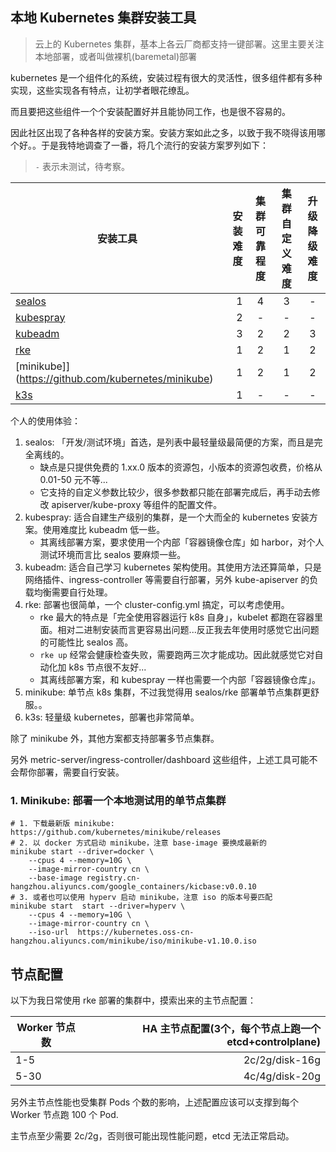 ## 本地 Kubernetes 集群安装工具

>云上的 Kubernetes 集群，基本上各云厂商都支持一键部署。这里主要关注本地部署，或者叫做裸机(baremetal)部署

kubernetes 是一个组件化的系统，安装过程有很大的灵活性，很多组件都有多种实现，这些实现各有特点，让初学者眼花缭乱。

而且要把这些组件一个个安装配置好并且能协同工作，也是很不容易的。

因此社区出现了各种各样的安装方案。安装方案如此之多，以致于我不晓得该用哪个好。。于是我特地调查了一番，将几个流行的安装方案罗列如下：

> `-` 表示未测试，待考察。

| 安装工具     | 安装难度 |  集群可靠程度  |  集群自定义难度 |  升级降级难度  |
| --------     | -----:   | :----:  | :----:  | :----:  |
| [sealos](https://github.com/fanux/sealos)       |    1     |   4     |    3    | - |
| [kubespray](https://github.com/kubernetes-sigs/kubespray)    |    2     |   -     |    -    | - |
| [kubeadm](https://kuboard.cn/install/install-k8s.html)      |    3     |   2     |    2    | 3 |
| [rke](https://docs.rancher.cn/rke/) |    1     |   2     |    1    | 2 |
| [minikube]](https://github.com/kubernetes/minikube) |    1     |   2     |    1    | 2 |
| [k3s](https://github.com/k3s-io/k3s) |    1     |   -     |    -    | - |


个人的使用体验：

1. sealos: 「开发/测试环境」首选，是列表中最轻量级最简便的方案，而且是完全离线的。
    - 缺点是只提供免费的 1.xx.0 版本的资源包，小版本的资源包收费，价格从 0.01-50 元不等...
    - 它支持的自定义参数比较少，很多参数都只能在部署完成后，再手动去修改 apiserver/kube-proxy 等组件的配置文件。
2. kubespray: 适合自建生产级别的集群，是一个大而全的 kubernetes 安装方案。使用难度比 kubeadm 低一些。
    - 其离线部署方案，要求使用一个内部「容器镜像仓库」如 harbor，对个人测试环境而言比 sealos 要麻烦一些。
3. kubeadm: 适合自己学习 kubernetes 架构使用。其使用方法还算简单，只是网络插件、ingress-controller 等需要自行部署，另外 kube-apiserver 的负载均衡需要自行处理。
4. rke: 部署也很简单，一个 cluster-config.yml 搞定，可以考虑使用。
    - rke 最大的特点是「完全使用容器运行 k8s 自身」，kubelet 都跑在容器里面。相对二进制安装而言更容易出问题...反正我去年使用时感觉它出问题的可能性比 sealos 高。
    - `rke up` 经常会健康检查失败，需要跑两三次才能成功。因此就感觉它对自动化加 k8s 节点很不友好...
    - 其离线部署方案，和 kubespray 一样也需要一个内部「容器镜像仓库」。
5. minikube: 单节点 k8s 集群，不过我觉得用 sealos/rke 部署单节点集群更舒服。。
6. k3s: 轻量级 kubernetes，部署也非常简单。

除了 minikube 外，其他方案都支持部署多节点集群。

另外 metric-server/ingress-controller/dashboard 这些组件，上述工具可能不会帮你部署，需要自行安装。

### 1. Minikube: 部署一个本地测试用的单节点集群

```shell
# 1. 下载最新版 minikube: https://github.com/kubernetes/minikube/releases
# 2. 以 docker 方式启动 minikube，注意 base-image 要换成最新的
minikube start --driver=docker \
    --cpus 4 --memory=10G \
    --image-mirror-country cn \
    --base-image registry.cn-hangzhou.aliyuncs.com/google_containers/kicbase:v0.0.10
# 3. 或者也可以使用 hyperv 启动 minikube，注意 iso 的版本号要匹配
minikube start  start --driver=hyperv \
    --cpus 4 --memory=10G \
    --image-mirror-country cn \
    --iso-url  https://kubernetes.oss-cn-hangzhou.aliyuncs.com/minikube/iso/minikube-v1.10.0.iso
```

## 节点配置

以下为我日常使用 rke 部署的集群中，摸索出来的主节点配置：

| Worker 节点数   | HA 主节点配置(3个，每个节点上跑一个 etcd+controlplane) |
| --------       | -----:        |
|   1-5         |    2c/2g/disk-16g     |  
|   5-30        |    4c/4g/disk-20g      |

另外主节点性能也受集群 Pods 个数的影响，上述配置应该可以支撑到每个 Worker 节点跑 100 个 Pod.

主节点至少需要 2c/2g，否则很可能出现性能问题，etcd 无法正常启动。
